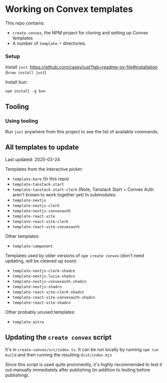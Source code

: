 # Working on Convex templates

This repo contains:

- `create-convex`, the NPM project for cloning and setting up Convex templates
- A number of `template-*` directories.

### Setup

Install `just`: https://github.com/casey/just?tab=readme-ov-file#installation
(`brew install just`)

Install bun:

```
npm install -g bun
```

## Tooling

### Using tooling

Run `just` anywhere from this project to see the list of available commands.

## All templates to update

Last updated: 2025-03-24

Templates from the interactive picker:

- `template-bare` (In this repo)
- `template-tanstack-start`
- `template-tanstack-start-clerk`
  (Note, Tanstack Start + Convex Auth aren't known to work together yet)
  In submodules:
- `template-nextjs`
- `template-nextjs-clerk`
- `template-nextjs-convexauth`
- `template-react-vite`
- `template-react-vite-clerk`
- `template-react-vite-convexauth`

Other templates:

- `template-component`

Templates used by older versions of `npm create convex` (don't need updating, will be cleaned up soon):

- `template-nextjs-clerk-shadcn`
- `template-nextjs-lucia-shadcn`
- `template-nextjs-convexauth-shadcn`
- `template-nextjs-shadcn`
- `template-react-vite-clerk-shadcn`
- `template-react-vite-convexauth-shadcn`
- `template-react-vite-shadcn`

Other probably unused templates:

- `template-astro`

## Updating the `create convex` script

It's in `create-convex/src/index.ts`. It can be run locally by running `npm run build` and then running the resulting `dist/index.mjs`

Since this script is used quite prominently, it's highly recommended to
test it out manually immediately after publishing (in addition to testing
before publishing).
